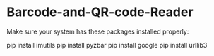 # Barcode-and-QR-code-Reader

Make sure your system has these packages installed properly:

 pip install imutils
 pip install pyzbar
 pip install google
 pip install urllib3

